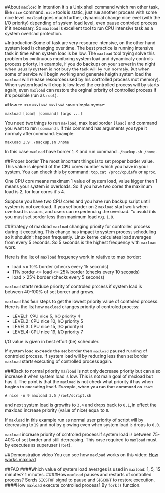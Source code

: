 #About `maxload`
In intention it is a Unix shell command which run other task, like `nice` command. `nice` tools is static, just run another process with some nice level. `maxload` goes much further, dynamical change nice level (with the I/O priority) depending of system load level, even pause controled process if it necessary. So `maxload` is excellent tool to run CPU intensive task as a system overload protection.

#Introduction
Some of task are very resource intensive, on the other hand system load is changing over time. The best practice is running intensive task in time when system load is be low. The `maxload` tool trying solve this problem by continuous monitoring system load and dynamically controls process priority. In example, if you do backups on your server in the night when usually system is not busy the task will by run normaly. But when some of service will begin working and generate heigth system load the `maxload` will release resources used by his controlled process (not memory). When system load will drop to low level the controlled process will by starts again, even `maxload` can restore the orginal priority of controlled process if it's possible (run as `root`).

#How to use `maxload`
`maxload` have simple syntax:
```
maxload [load] [command] [args ...]
```
You need two things to run `maxload`, max load border `[load]` and command you want to run `[command]`. If this command has arguments you type it normaly after command. Example:
```
maxload 1.9 ./backup.sh /home
```
In this case `maxload` have border `1.9` and run command `./backup.sh /home`.

##Proper border
The most important things is to set proper border value. This value is depend of the CPU cores number which you have in your system. You can check this by command: `top`, `cat /proc/cpuinfo` or `nproc`.

One CPU core means maximum 1 value of system load, value bigger then 1 means your system is overloads. So if you have two cores the maximum load is 2, for four cores it's 4.

Suppose you have two CPU cores and you have run backup script until system is not overload. If you set border on `2` `maxload` start work when overload is occurs, and users can experiencing the overload. To avoid this you must set border less then maximum load e.g. `1.9`.

##Strategy of maxload
`maxload` changing priority for controlled process during it executing. This change has impact to system process scheduling so it shouldn't happen frequently. Linux kernel calculates load averages from every 5 seconds. So 5 seconds is the highest frequency with `maxload` work.

Here is the list of `maxload` frequency work in relative to max border:
- load <= 10% border (checks every 15 seconds)
- 11% border <= load <= 25% border (checks every 10 seconds)
- load > 25% border (checks every 5 seconds)

`maxload` starts reduce priority of controled process if system load is between 40-100% of set border and grows.

`maxload` has four steps to get the lowest priority value of controled process.
Here is the list how `maxload` changes priority of controled process:
- LEVEL1: CPU nice 5, I/O priority 4
- LEVEL2: CPU nice 10, I/O priority 5
- LEVEL3: CPU nice 15, I/O priority 6
- LEVEL4: CPU nice 19, I/O priority 7

I/O value is given in best effort (be) scheduler.

If system load exceeds the set border then `maxload` paused running of controled process. If system load will by reducing less then set border `maxload` starts executing of controlled process again.

###Back to normal priority
`maxload` is not only decrease priority but can also increase it when system load is low. This is not main goal of maxload but has it. The point is that the `maxload` is not check what priority it has when begins to executing itself.
Example, when you run that command as `root`:
```
# nice -n 9 maxload 3.5 /root/script.sh
```
and next system load is growths to `3.4` and drops back to `0.1`, in effect the maxload increase priority (value of nice) equal to `0`.

If `maxload` in this example run as normal user priority of script will by decreasing to `19` and not by growing even when system load is drops to `0.0`.

`maxload` increase priority of controled process if system load is between 75-40% of set border and still decreasing. This case required to `maxload` must by executes as superuser (`root`).



##Demonstration video
You can see how `maxload` works on this video: [How works maxload](https://youtu.be/IwpuLnNWhrY)

##FAQ
####Which value of system load averages is used in `maxload`: 1, 5, 15 minutes?
1 minutes.
####How `maxload` pauses and restarts of controlled process?
Sends `SIGSTOP` signal to pause and `SIGCONT` to restore execution.
####How `maxload` execute controlled process?
By `fork()` function.

